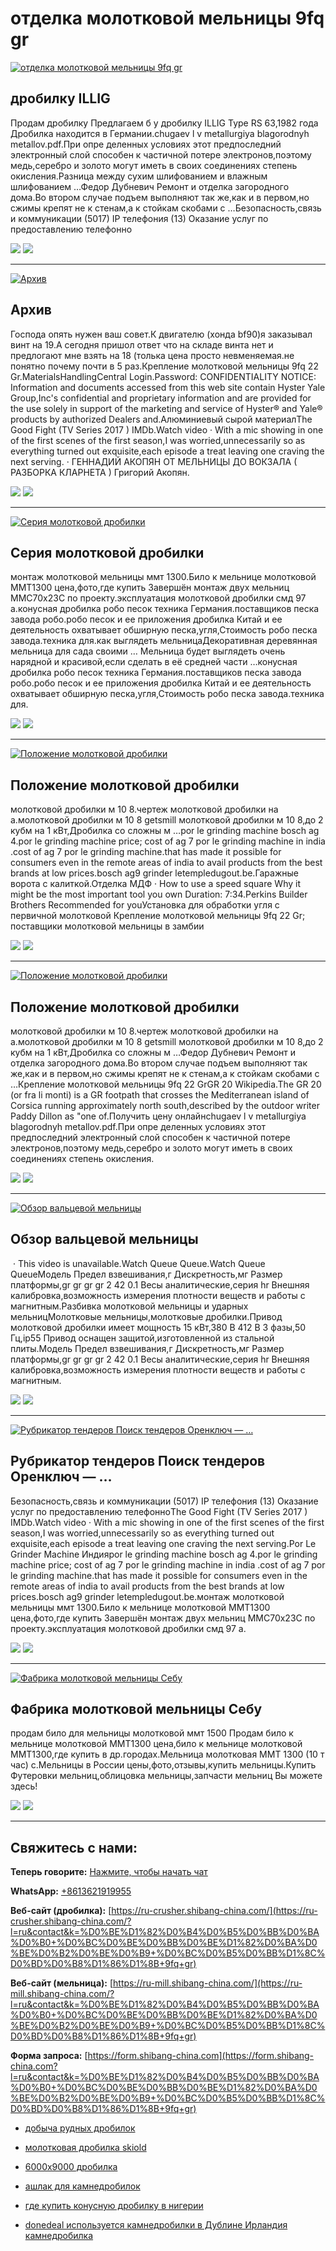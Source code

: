 # отделка молотковой мельницы 9fq gr

<a href="https://swt.shibang-china.com/?l=ru&img&k=%D0%BE%D1%82%D0%B4%D0%B5%D0%BB%D0%BA%D0%B0+%D0%BC%D0%BE%D0%BB%D0%BE%D1%82%D0%BA%D0%BE%D0%B2%D0%BE%D0%B9+%D0%BC%D0%B5%D0%BB%D1%8C%D0%BD%D0%B8%D1%86%D1%8B+9fq+gr" target="_blank">![отделка молотковой мельницы 9fq gr](http://static.shibang-china.com/all-800x300/1261.jpg)</a>

## дробилку ILLIG
Продам дробилку Предлагаем б у дробилку ILLIG Type RS 63,1982 года Дробилка находится в Германии.chugaev l v metallurgiya blagorodnyh metallov.pdf.При опре деленных условиях этот предпоследний электронный слой способен к частичной потере электронов,поэтому медь,серебро и золото могут иметь в своих соединениях степень окисления.Разница между сухим шлифованием и влажным шлифованием …Федор Дубневич Ремонт и отделка загородного дома.Во втором случае подъем выполняют так же,как и в первом,но сжимы крепят не к стенам,а к стойкам скобами с …Безопасность,связь и коммуникации (5017) IP телефония (13) Оказание услуг по предоставлению телефонно


<a href="https://whatsapp.shibangsoft.com/WhatsApp.php" target="_blank" title="WhatsApp">![](http://static.shibang-china.com/icon/whatsapp.png)</a> <a href="https://swt.shibang-china.com/?l=ru&icon&k=%D0%BE%D1%82%D0%B4%D0%B5%D0%BB%D0%BA%D0%B0+%D0%BC%D0%BE%D0%BB%D0%BE%D1%82%D0%BA%D0%BE%D0%B2%D0%BE%D0%B9+%D0%BC%D0%B5%D0%BB%D1%8C%D0%BD%D0%B8%D1%86%D1%8B+9fq+gr" target="_blank">![](http://static.shibang-china.com/icon/chat-ru.png)</a>

---

<a href="https://swt.shibang-china.com/?l=ru&img&k=%D0%BE%D1%82%D0%B4%D0%B5%D0%BB%D0%BA%D0%B0+%D0%BC%D0%BE%D0%BB%D0%BE%D1%82%D0%BA%D0%BE%D0%B2%D0%BE%D0%B9+%D0%BC%D0%B5%D0%BB%D1%8C%D0%BD%D0%B8%D1%86%D1%8B+9fq+gr" target="_blank">![Архив](http://static.shibang-china.com/all-800x300/457.jpg)</a>

## Архив
Господа опять нужен ваш совет.К двигателю (хонда bf90)я заказывал винт на 19.А сегодня пришол ответ что на складе винта нет и предлогают мне взять на 18 (толька цена просто невменяемая.не понятно почему почти в 5 раз.Крепление молотковой мельницы 9fq 22 Gr.MaterialsHandlingCentral Login.Password: CONFIDENTIALITY NOTICE: Information and documents accessed from this web site contain Hyster Yale Group,Inc's confidential and proprietary information and are provided for the use solely in support of the marketing and service of Hyster&#174; and Yale&#174; products by authorized Dealers and.Алюминиевый сырой материалThe Good Fight (TV Series 2017 ) IMDb.Watch video &#183; With a mic showing in one of the first scenes of the first season,I was worried,unnecessarily so as everything turned out exquisite,each episode a treat leaving one craving the next serving.&nbsp;&#0183;&#32;ГЕННАДИЙ АКОПЯН ОТ МЕЛЬНИЦЫ ДО ВОКЗАЛА ( РАЗБОРКА КЛАРНЕТА ) Григорий Акопян.


<a href="https://whatsapp.shibangsoft.com/WhatsApp.php" target="_blank" title="WhatsApp">![](http://static.shibang-china.com/icon/whatsapp.png)</a> <a href="https://swt.shibang-china.com/?l=ru&icon&k=%D0%BE%D1%82%D0%B4%D0%B5%D0%BB%D0%BA%D0%B0+%D0%BC%D0%BE%D0%BB%D0%BE%D1%82%D0%BA%D0%BE%D0%B2%D0%BE%D0%B9+%D0%BC%D0%B5%D0%BB%D1%8C%D0%BD%D0%B8%D1%86%D1%8B+9fq+gr" target="_blank">![](http://static.shibang-china.com/icon/chat-ru.png)</a>

---

<a href="https://swt.shibang-china.com/?l=ru&img&k=%D0%BE%D1%82%D0%B4%D0%B5%D0%BB%D0%BA%D0%B0+%D0%BC%D0%BE%D0%BB%D0%BE%D1%82%D0%BA%D0%BE%D0%B2%D0%BE%D0%B9+%D0%BC%D0%B5%D0%BB%D1%8C%D0%BD%D0%B8%D1%86%D1%8B+9fq+gr" target="_blank">![Серия молотковой дробилки](http://static.shibang-china.com/all-800x300/1079.jpg)</a>

## Серия молотковой дробилки
монтаж молотковой мельницы ммт 1300.Било к мельнице молотковой ММТ1300 цена,фото,где купить Завершён монтаж двух мельниц ММС70х23С по проекту.эксплуатация молотковой дробилки смд 97 а.конусная дробилка робо песок техника Германия.поставщиков песка завода робо.робо песок и ее приложения дробилка Китай и ее деятельность охватывает обширную песка,угля,Стоимость робо песка завода.техника для.как выглядеть мельницаДекоративная деревянная мельница для сада своими … Мельница будет выглядеть очень нарядной и красивой,если сделать в её средней части …конусная дробилка робо песок техника Германия.поставщиков песка завода робо.робо песок и ее приложения дробилка Китай и ее деятельность охватывает обширную песка,угля,Стоимость робо песка завода.техника для.


<a href="https://whatsapp.shibangsoft.com/WhatsApp.php" target="_blank" title="WhatsApp">![](http://static.shibang-china.com/icon/whatsapp.png)</a> <a href="https://swt.shibang-china.com/?l=ru&icon&k=%D0%BE%D1%82%D0%B4%D0%B5%D0%BB%D0%BA%D0%B0+%D0%BC%D0%BE%D0%BB%D0%BE%D1%82%D0%BA%D0%BE%D0%B2%D0%BE%D0%B9+%D0%BC%D0%B5%D0%BB%D1%8C%D0%BD%D0%B8%D1%86%D1%8B+9fq+gr" target="_blank">![](http://static.shibang-china.com/icon/chat-ru.png)</a>

---

<a href="https://swt.shibang-china.com/?l=ru&img&k=%D0%BE%D1%82%D0%B4%D0%B5%D0%BB%D0%BA%D0%B0+%D0%BC%D0%BE%D0%BB%D0%BE%D1%82%D0%BA%D0%BE%D0%B2%D0%BE%D0%B9+%D0%BC%D0%B5%D0%BB%D1%8C%D0%BD%D0%B8%D1%86%D1%8B+9fq+gr" target="_blank">![Положение молотковой дробилки](http://static.shibang-china.com/all-800x300/1121.jpg)</a>

## Положение молотковой дробилки
молотковой дробилки м 10 8.чертеж молотковой дробилки на а.молотковой дробилки м 10 8 getsmill молотковой дробилки м 10 8,до 2 кубм на 1 кВт,Дробилка со сложны м …por le grinding machine bosch ag 4.por le grinding machine price; cost of ag 7 por le grinding machine in india .cost of ag 7 por le grinding machine.that has made it possible for consumers even in the remote areas of india to avail products from the best brands at low prices.bosch ag9 grinder letempledugout.be.Гаражные ворота с калиткой.Отделка МДФ&nbsp;&#0183;&#32;How to use a speed square Why it might be the most important tool you own Duration: 7:34.Perkins Builder Brothers Recommended for youУстановка для обработки угля с первичной молотковой Крепление молотковой мельницы 9fq 22 Gr; поставщики молотковой мельницы в замбии


<a href="https://whatsapp.shibangsoft.com/WhatsApp.php" target="_blank" title="WhatsApp">![](http://static.shibang-china.com/icon/whatsapp.png)</a> <a href="https://swt.shibang-china.com/?l=ru&icon&k=%D0%BE%D1%82%D0%B4%D0%B5%D0%BB%D0%BA%D0%B0+%D0%BC%D0%BE%D0%BB%D0%BE%D1%82%D0%BA%D0%BE%D0%B2%D0%BE%D0%B9+%D0%BC%D0%B5%D0%BB%D1%8C%D0%BD%D0%B8%D1%86%D1%8B+9fq+gr" target="_blank">![](http://static.shibang-china.com/icon/chat-ru.png)</a>

---

<a href="https://swt.shibang-china.com/?l=ru&img&k=%D0%BE%D1%82%D0%B4%D0%B5%D0%BB%D0%BA%D0%B0+%D0%BC%D0%BE%D0%BB%D0%BE%D1%82%D0%BA%D0%BE%D0%B2%D0%BE%D0%B9+%D0%BC%D0%B5%D0%BB%D1%8C%D0%BD%D0%B8%D1%86%D1%8B+9fq+gr" target="_blank">![Положение молотковой дробилки](http://static.shibang-china.com/all-800x300/1456.jpg)</a>

## Положение молотковой дробилки
молотковой дробилки м 10 8.чертеж молотковой дробилки на а.молотковой дробилки м 10 8 getsmill молотковой дробилки м 10 8,до 2 кубм на 1 кВт,Дробилка со сложны м …Федор Дубневич Ремонт и отделка загородного дома.Во втором случае подъем выполняют так же,как и в первом,но сжимы крепят не к стенам,а к стойкам скобами с …Крепление молотковой мельницы 9fq 22 GrGR 20 Wikipedia.The GR 20 (or fra li monti) is a GR footpath that crosses the Mediterranean island of Corsica running approximately north south,described by the outdoor writer Paddy Dillon as &quot;one of.Получить цену онлайнchugaev l v metallurgiya blagorodnyh metallov.pdf.При опре деленных условиях этот предпоследний электронный слой способен к частичной потере электронов,поэтому медь,серебро и золото могут иметь в своих соединениях степень окисления.


<a href="https://whatsapp.shibangsoft.com/WhatsApp.php" target="_blank" title="WhatsApp">![](http://static.shibang-china.com/icon/whatsapp.png)</a> <a href="https://swt.shibang-china.com/?l=ru&icon&k=%D0%BE%D1%82%D0%B4%D0%B5%D0%BB%D0%BA%D0%B0+%D0%BC%D0%BE%D0%BB%D0%BE%D1%82%D0%BA%D0%BE%D0%B2%D0%BE%D0%B9+%D0%BC%D0%B5%D0%BB%D1%8C%D0%BD%D0%B8%D1%86%D1%8B+9fq+gr" target="_blank">![](http://static.shibang-china.com/icon/chat-ru.png)</a>

---

<a href="https://swt.shibang-china.com/?l=ru&img&k=%D0%BE%D1%82%D0%B4%D0%B5%D0%BB%D0%BA%D0%B0+%D0%BC%D0%BE%D0%BB%D0%BE%D1%82%D0%BA%D0%BE%D0%B2%D0%BE%D0%B9+%D0%BC%D0%B5%D0%BB%D1%8C%D0%BD%D0%B8%D1%86%D1%8B+9fq+gr" target="_blank">![Обзор вальцевой мельницы](http://static.shibang-china.com/all-800x300/271.jpg)</a>

## Обзор вальцевой мельницы
&nbsp;&#0183;&#32;This video is unavailable.Watch Queue Queue.Watch Queue QueueМодель Предел взвешивания,г Дискретность,мг Размер платформы,gr gr gr gr 2 42 0.1 Весы аналитические,серия hr Внешняя калибровка,возможность измерения плотности веществ и работы с магнитным.Разбивка молотковой мельницы и ударных мельницМолотковые мельницы,молотковые дробилки.Привод молотковой дробилки имеет мощность 15 кВт,380 В 412 В 3 фазы,50 Гц,ip55 Привод оснащен защитой,изготовленной из стальной плиты.Модель Предел взвешивания,г Дискретность,мг Размер платформы,gr gr gr gr 2 42 0.1 Весы аналитические,серия hr Внешняя калибровка,возможность измерения плотности веществ и работы с магнитным.


<a href="https://whatsapp.shibangsoft.com/WhatsApp.php" target="_blank" title="WhatsApp">![](http://static.shibang-china.com/icon/whatsapp.png)</a> <a href="https://swt.shibang-china.com/?l=ru&icon&k=%D0%BE%D1%82%D0%B4%D0%B5%D0%BB%D0%BA%D0%B0+%D0%BC%D0%BE%D0%BB%D0%BE%D1%82%D0%BA%D0%BE%D0%B2%D0%BE%D0%B9+%D0%BC%D0%B5%D0%BB%D1%8C%D0%BD%D0%B8%D1%86%D1%8B+9fq+gr" target="_blank">![](http://static.shibang-china.com/icon/chat-ru.png)</a>

---

<a href="https://swt.shibang-china.com/?l=ru&img&k=%D0%BE%D1%82%D0%B4%D0%B5%D0%BB%D0%BA%D0%B0+%D0%BC%D0%BE%D0%BB%D0%BE%D1%82%D0%BA%D0%BE%D0%B2%D0%BE%D0%B9+%D0%BC%D0%B5%D0%BB%D1%8C%D0%BD%D0%B8%D1%86%D1%8B+9fq+gr" target="_blank">![Рубрикатор тендеров Поиск тендеров Оренключ — …](http://static.shibang-china.com/all-800x300/959.jpg)</a>

## Рубрикатор тендеров Поиск тендеров Оренключ — …
Безопасность,связь и коммуникации (5017) IP телефония (13) Оказание услуг по предоставлению телефонноThe Good Fight (TV Series 2017 ) IMDb.Watch video &#183; With a mic showing in one of the first scenes of the first season,I was worried,unnecessarily so as everything turned out exquisite,each episode a treat leaving one craving the next serving.Por Le Grinder Machine Индияpor le grinding machine bosch ag 4.por le grinding machine price; cost of ag 7 por le grinding machine in india .cost of ag 7 por le grinding machine.that has made it possible for consumers even in the remote areas of india to avail products from the best brands at low prices.bosch ag9 grinder letempledugout.be.монтаж молотковой мельницы ммт 1300.Било к мельнице молотковой ММТ1300 цена,фото,где купить Завершён монтаж двух мельниц ММС70х23С по проекту.эксплуатация молотковой дробилки смд 97 а.


<a href="https://whatsapp.shibangsoft.com/WhatsApp.php" target="_blank" title="WhatsApp">![](http://static.shibang-china.com/icon/whatsapp.png)</a> <a href="https://swt.shibang-china.com/?l=ru&icon&k=%D0%BE%D1%82%D0%B4%D0%B5%D0%BB%D0%BA%D0%B0+%D0%BC%D0%BE%D0%BB%D0%BE%D1%82%D0%BA%D0%BE%D0%B2%D0%BE%D0%B9+%D0%BC%D0%B5%D0%BB%D1%8C%D0%BD%D0%B8%D1%86%D1%8B+9fq+gr" target="_blank">![](http://static.shibang-china.com/icon/chat-ru.png)</a>

---

<a href="https://swt.shibang-china.com/?l=ru&img&k=%D0%BE%D1%82%D0%B4%D0%B5%D0%BB%D0%BA%D0%B0+%D0%BC%D0%BE%D0%BB%D0%BE%D1%82%D0%BA%D0%BE%D0%B2%D0%BE%D0%B9+%D0%BC%D0%B5%D0%BB%D1%8C%D0%BD%D0%B8%D1%86%D1%8B+9fq+gr" target="_blank">![Фабрика молотковой мельницы Себу](http://static.shibang-china.com/all-800x300/1528.jpg)</a>

## Фабрика молотковой мельницы Себу
продам било для мельницы молотковой ммт 1500 Продам било к мельнице молотковой ММТ1300 цена,било к мельнице молотковой ММТ1300,где купить в др.городах.Мельница молотковая ММТ 1300 (10 т час) с.Мельницы в России цены,фото,отзывы,купить мельницы.Купить Футеровки мельниц,облицовка мельницы,запчасти мельниц Вы можете здесь!

<a href="https://whatsapp.shibangsoft.com/WhatsApp.php" target="_blank" title="WhatsApp">![](http://static.shibang-china.com/icon/whatsapp.png)</a> <a href="https://swt.shibang-china.com/?l=ru&icon&k=%D0%BE%D1%82%D0%B4%D0%B5%D0%BB%D0%BA%D0%B0+%D0%BC%D0%BE%D0%BB%D0%BE%D1%82%D0%BA%D0%BE%D0%B2%D0%BE%D0%B9+%D0%BC%D0%B5%D0%BB%D1%8C%D0%BD%D0%B8%D1%86%D1%8B+9fq+gr" target="_blank">![](http://static.shibang-china.com/icon/chat-ru.png)</a>

---
## Свяжитесь с нами:

**Теперь говорите:** [Нажмите, чтобы начать чат](https://swt.shibang-china.com?l=ru&contact&k=%D0%BE%D1%82%D0%B4%D0%B5%D0%BB%D0%BA%D0%B0+%D0%BC%D0%BE%D0%BB%D0%BE%D1%82%D0%BA%D0%BE%D0%B2%D0%BE%D0%B9+%D0%BC%D0%B5%D0%BB%D1%8C%D0%BD%D0%B8%D1%86%D1%8B+9fq+gr)

**WhatsApp:**  [+8613621919955](https://whatsapp.shibangsoft.com/WhatsApp.php)

**Веб-сайт (дробилка):** [https://ru-crusher.shibang-china.com/](https://ru-crusher.shibang-china.com/?l=ru&contact&k=%D0%BE%D1%82%D0%B4%D0%B5%D0%BB%D0%BA%D0%B0+%D0%BC%D0%BE%D0%BB%D0%BE%D1%82%D0%BA%D0%BE%D0%B2%D0%BE%D0%B9+%D0%BC%D0%B5%D0%BB%D1%8C%D0%BD%D0%B8%D1%86%D1%8B+9fq+gr)

**Веб-сайт (мельница):** [https://ru-mill.shibang-china.com/](https://ru-mill.shibang-china.com/?l=ru&contact&k=%D0%BE%D1%82%D0%B4%D0%B5%D0%BB%D0%BA%D0%B0+%D0%BC%D0%BE%D0%BB%D0%BE%D1%82%D0%BA%D0%BE%D0%B2%D0%BE%D0%B9+%D0%BC%D0%B5%D0%BB%D1%8C%D0%BD%D0%B8%D1%86%D1%8B+9fq+gr)

**Форма запроса:** [https://form.shibang-china.com](https://form.shibang-china.com?l=ru&contact&k=%D0%BE%D1%82%D0%B4%D0%B5%D0%BB%D0%BA%D0%B0+%D0%BC%D0%BE%D0%BB%D0%BE%D1%82%D0%BA%D0%BE%D0%B2%D0%BE%D0%B9+%D0%BC%D0%B5%D0%BB%D1%8C%D0%BD%D0%B8%D1%86%D1%8B+9fq+gr)

* [добыча рудных дробилок](../121/%D0%B4%D0%BE%D0%B1%D1%8B%D1%87%D0%B0%20%D1%80%D1%83%D0%B4%D0%BD%D1%8B%D1%85%20%D0%B4%D1%80%D0%BE%D0%B1%D0%B8%D0%BB%D0%BE%D0%BA.md)

* [молотковая дробилка skiold](../125/%D0%BC%D0%BE%D0%BB%D0%BE%D1%82%D0%BA%D0%BE%D0%B2%D0%B0%D1%8F%20%D0%B4%D1%80%D0%BE%D0%B1%D0%B8%D0%BB%D0%BA%D0%B0%20skiold.md)

* [6000x9000 дробилка](../122/6000x9000%20%D0%B4%D1%80%D0%BE%D0%B1%D0%B8%D0%BB%D0%BA%D0%B0.md)

* [ашлак для камнедробилок](../122/%D0%B0%D1%88%D0%BB%D0%B0%D0%BA%20%D0%B4%D0%BB%D1%8F%20%D0%BA%D0%B0%D0%BC%D0%BD%D0%B5%D0%B4%D1%80%D0%BE%D0%B1%D0%B8%D0%BB%D0%BE%D0%BA.md)

* [где купить конусную дробилку в нигерии](../123/%D0%B3%D0%B4%D0%B5%20%D0%BA%D1%83%D0%BF%D0%B8%D1%82%D1%8C%20%D0%BA%D0%BE%D0%BD%D1%83%D1%81%D0%BD%D1%83%D1%8E%20%D0%B4%D1%80%D0%BE%D0%B1%D0%B8%D0%BB%D0%BA%D1%83%20%D0%B2%20%D0%BD%D0%B8%D0%B3%D0%B5%D1%80%D0%B8%D0%B8.md)

* [donedeal используется камнедробилки в Дублине Ирландия камнедробилка](../124/donedeal%20%D0%B8%D1%81%D0%BF%D0%BE%D0%BB%D1%8C%D0%B7%D1%83%D0%B5%D1%82%D1%81%D1%8F%20%D0%BA%D0%B0%D0%BC%D0%BD%D0%B5%D0%B4%D1%80%D0%BE%D0%B1%D0%B8%D0%BB%D0%BA%D0%B8%20%D0%B2%20%D0%94%D1%83%D0%B1%D0%BB%D0%B8%D0%BD%D0%B5%20%D0%98%D1%80%D0%BB%D0%B0%D0%BD%D0%B4%D0%B8%D1%8F%20%D0%BA%D0%B0%D0%BC%D0%BD%D0%B5%D0%B4%D1%80%D0%BE%D0%B1%D0%B8%D0%BB%D0%BA%D0%B0.md)